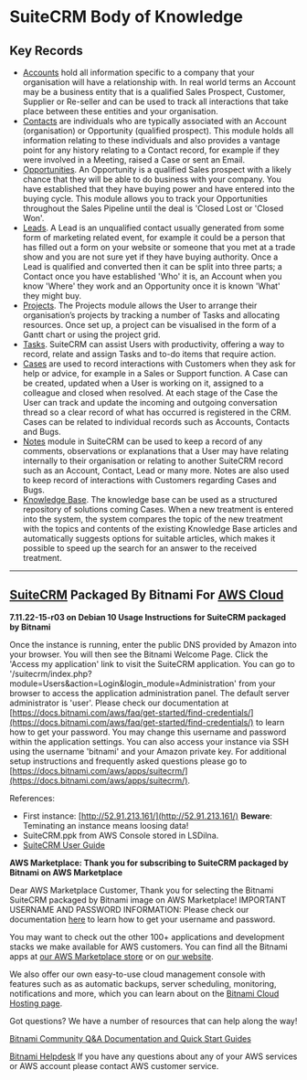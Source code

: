 # SuiteCRM Body of Knowledge
## Key Records
- [Accounts](https://docs.suitecrm.com/user/core-modules/accounts/) hold all information specific to a company that your organisation will have a relationship with. In real world terms an Account may be a business entity that is a qualified Sales Prospect, Customer, Supplier or Re-seller and can be used to track all interactions that take place between these entities and your organisation.
- [Contacts](https://docs.suitecrm.com/user/core-modules/contacts/) are individuals who are typically associated with an Account (organisation) or Opportunity (qualified prospect). This module holds all information relating to these individuals and also provides a vantage point for any history relating to a Contact record, for example if they were involved in a Meeting, raised a Case or sent an Email.
- [Opportunities](https://docs.suitecrm.com/user/core-modules/opportunities/). An Opportunity is a qualified Sales prospect with a likely chance that they will be able to do business with your company. You have established that they have buying power and have entered into the buying cycle. This module allows you to track your Opportunities throughout the Sales Pipeline until the deal is 'Closed Lost or 'Closed Won'.
- [Leads](https://docs.suitecrm.com/user/core-modules/leads/). A Lead is an unqualified contact usually generated from some form of marketing related event, for example it could be a person that has filled out a form on your website or someone that you met at a trade show and you are not sure yet if they have buying authority. Once a Lead is qualified and converted then it can be split into three parts; a Contact once you have established 'Who' it is, an Account when you know 'Where' they work and an Opportunity once it is known 'What' they might buy.
- [Projects](https://docs.suitecrm.com/user/core-modules/projects/). The Projects module allows the User to arrange their organisation’s projects by tracking a number of Tasks and allocating resources. Once set up, a project can be visualised in the form of a Gantt chart or using the project grid.
- [Tasks](https://docs.suitecrm.com/user/core-modules/tasks/). SuiteCRM can assist Users with productivity, offering a way to record, relate and assign Tasks and to-do items that require action.
- [Cases](https://docs.suitecrm.com/user/core-modules/cases/) are used to record interactions with Customers when they ask for help or advice, for example in a Sales or Support function. A Case can be created, updated when a User is working on it, assigned to a colleague and closed when resolved. At each stage of the Case the User can track and update the incoming and outgoing conversation thread so a clear record of what has occurred is registered in the CRM. Cases can be related to individual records such as Accounts, Contacts and Bugs.
- [Notes](https://docs.suitecrm.com/user/core-modules/notes/) module in SuiteCRM can be used to keep a record of any comments, observations or explanations that a User may have relating internally to their organisation or relating to another SuiteCRM record such as an Account, Contact, Lead or many more. Notes are also used to keep record of interactions with Customers regarding Cases and Bugs.
- [Knowledge Base](https://docs.suitecrm.com/user/advanced-modules/knowledgebase/). The knowledge base can be used as a structured repository of solutions coming Cases. When a new treatment is entered into the system, the system compares the topic of the new treatment with the topics and contents of the existing Knowledge Base articles and automatically suggests options for suitable articles, which makes it possible to speed up the search for an answer to the received treatment.

----
## [SuiteCRM](https://suitecrm.com/) Packaged By Bitnami For [AWS Cloud](https://console.aws.amazon.com/console/home)
**7.11.22-15-r03 on Debian 10 Usage Instructions for SuiteCRM packaged by Bitnami**

Once the instance is running, enter the public DNS provided by Amazon into your browser. You will then see the Bitnami Welcome Page. Click the 'Access my application' link to visit the SuiteCRM application. You can go to '/suitecrm/index.php?module=Users&action=Login&login_module=Administration' from your browser to access the application administration panel. The default server administrator is 'user'. Please check our documentation at [https://docs.bitnami.com/aws/faq/get-started/find-credentials/](https://docs.bitnami.com/aws/faq/get-started/find-credentials/) to learn how to get your password. You may change this username and password within the application settings. You can also access your instance via SSH using the username 'bitnami' and your Amazon private key. For additional setup instructions and frequently asked questions please go to [https://docs.bitnami.com/aws/apps/suitecrm/](https://docs.bitnami.com/aws/apps/suitecrm/).

References:
- First instance: [http://52.91.213.161/](http://52.91.213.161/) **Beware**: Teminating an instance means loosing data!
- SuiteCRM.ppk from AWS Console stored in LSDilna.
- [SuiteCRM User Guide](https://docs.suitecrm.com/user/)

**AWS Marketplace: Thank you for subscribing to SuiteCRM packaged by Bitnami on AWS Marketplace**

Dear AWS Marketplace Customer, Thank you for selecting the Bitnami SuiteCRM packaged by Bitnami image on AWS Marketplace!
IMPORTANT USERNAME AND PASSWORD INFORMATION: Please check our documentation [here](https://docs.bitnami.com/aws/faq/get-started/find-credentials/) to learn how to get your username and password.

You may want to check out the other 100+ applications and development stacks we make available for AWS customers. You can find all the Bitnami apps at [our AWS Marketplace store](https://aws.amazon.com/marketplace/seller-profile?id=dbe6480c-fd0d-4625-9bd0-44606ed33fa6&ref_=pe_2590520_362029520) or on [our website](https://bitnami.com/).

We also offer our own easy-to-use cloud management console with features such as as automatic backups, server scheduling, monitoring, notifications and more, which you can learn about on the [Bitnami Cloud Hosting page](https://bitnami.com/).

Got questions? We have a number of resources that can help along the way!

[Bitnami Community Q&A Documentation and Quick Start Guides](https://community.bitnami.com/)

[Bitnami Helpdesk](https://helpdesk.bitnami.com/hc/en-us)
If you have any questions about any of your AWS services or AWS account please contact AWS customer service.

